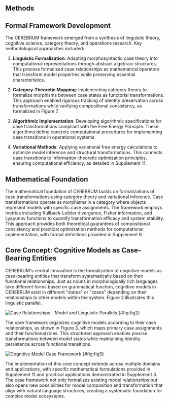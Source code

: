 ## Methods

## Formal Framework Development
The CEREBRUM framework emerged from a synthesis of linguistic theory, cognitive science, category theory, and operations research. Key methodological approaches included:

1. **Linguistic Formalization**: Adapting morphosyntactic case theory into computational representations through abstract algebraic structures. This process formalized case relationships as mathematical operators that transform model properties while preserving essential characteristics.

2. **Category-Theoretic Mapping**: Implementing category theory to formalize morphisms between case states as functorial transformations. This approach enabled rigorous tracking of identity preservation across transformations while verifying compositional consistency, as formalized in Figure 7.

3. **Algorithmic Implementation**: Developing algorithmic specifications for case transformations compliant with the Free Energy Principle. These algorithms define concrete computational procedures for implementing case transitions in operational systems.

4. **Variational Methods**: Applying variational free energy calculations to optimize model inference and structural transformations. This connects case transitions to information-theoretic optimization principles, ensuring computational efficiency, as detailed in Supplement 11.

## Mathematical Foundation
The mathematical foundation of CEREBRUM builds on formalizations of case transformations using category theory and variational inference. Case transformations operate as morphisms in a category where objects represent models with specific case assignments. The framework employs metrics including Kullback-Leibler divergence, Fisher information, and Lyapunov functions to quantify transformation efficacy and system stability. This approach provides both theoretical guarantees of compositional consistency and practical optimization methods for computational implementation, with formal definitions provided in Supplement 9.

## Core Concept: Cognitive Models as Case-Bearing Entities
CEREBRUM's central innovation is the formalization of cognitive models as case-bearing entities that transform systematically based on their functional relationships. Just as nouns in morphologically rich languages take different forms based on grammatical function, cognitive models in CEREBRUM exist in different "states" or "cases" depending on their relationships to other models within the system. Figure 2 illustrates this linguistic parallel.

![Case Relationships - Model and Linguistic Parallels.](Figure_2.png){#fig:fig2}

The core framework organizes cognitive models according to their case relationships, as shown in Figure 3, which maps primary case assignments and their functional roles. This structured approach enables precise transformations between model states while maintaining identity persistence across functional transitions.

![Cognitive Model Case Framework.](Figure_3.png){#fig:fig3}

The implementation of this core concept extends across multiple domains and applications, with specific mathematical formulations provided in Supplement 11 and practical applications demonstrated in Supplement 3. The case framework not only formalizes existing model relationships but also opens new possibilities for model composition and transformation that align with natural language structures, creating a systematic foundation for complex model ecosystems.
